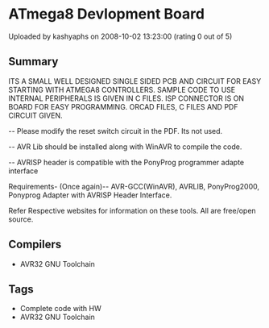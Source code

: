 # ATmega8 Devlopment  Board

Uploaded by kashyaphs on 2008-10-02 13:23:00 (rating 0 out of 5)

## Summary

ITS A SMALL WELL DESIGNED SINGLE SIDED PCB AND CIRCUIT FOR EASY STARTING WITH ATMEGA8 CONTROLLERS. SAMPLE CODE TO USE INTERNAL PERIPHERALS IS GIVEN IN C FILES. ISP CONNECTOR IS ON BOARD FOR EASY PROGRAMMING. ORCAD FILES, C FILES AND PDF CIRCUIT GIVEN. 


-- Please modify the reset switch circuit in the PDF. Its not used.  

-- AVR Lib should be installed along with WinAVR to compile the code.  

-- AVRISP header is compatible with the PonyProg programmer adapte interface 


Requirements- (Once again)-- AVR-GCC(WinAVR), AVRLIB, PonyProg2000, Ponyprog Adapter with AVRISP Header Interface.  

Refer Respective websites for information on these tools. All are free/open source.

## Compilers

- AVR32 GNU Toolchain

## Tags

- Complete code with HW
- AVR32 GNU Toolchain
